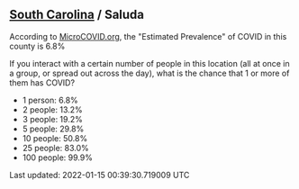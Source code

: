 
## [South Carolina](/united-states/south-carolina) / Saluda

According to [MicroCOVID.org](http://microcovid.org),
the "Estimated Prevalence" of COVID in this county is 6.8%

If you interact with a certain number of people in this location
(all at once in a group, or spread out across the day), what is the chance that
1 or more of them has COVID?

- 1 person: 6.8%
- 2 people: 13.2%
- 3 people: 19.2%
- 5 people: 29.8%
- 10 people: 50.8%
- 25 people: 83.0%
- 100 people: 99.9%

Last updated: 2022-01-15 00:39:30.719009 UTC
